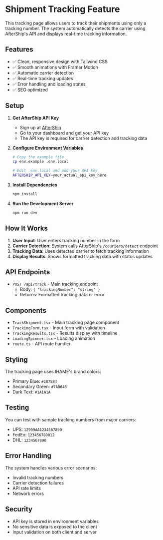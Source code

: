 # Shipment Tracking Feature

This tracking page allows users to track their shipments using only a tracking number. The system automatically detects the carrier using AfterShip's API and displays real-time tracking information.

## Features

- ✅ Clean, responsive design with Tailwind CSS
- ✅ Smooth animations with Framer Motion
- ✅ Automatic carrier detection
- ✅ Real-time tracking updates
- ✅ Error handling and loading states
- ✅ SEO optimized

## Setup

1. **Get AfterShip API Key**
   - Sign up at [AfterShip](https://www.aftership.com/)
   - Go to your dashboard and get your API key
   - The API key is required for carrier detection and tracking data

2. **Configure Environment Variables**
   ```bash
   # Copy the example file
   cp env.example .env.local
   
   # Edit .env.local and add your API key
   AFTERSHIP_API_KEY=your_actual_api_key_here
   ```

3. **Install Dependencies**
   ```bash
   npm install
   ```

4. **Run the Development Server**
   ```bash
   npm run dev
   ```

## How It Works

1. **User Input**: User enters tracking number in the form
2. **Carrier Detection**: System calls AfterShip's `/couriers/detect` endpoint
3. **Tracking Data**: Uses detected carrier to fetch tracking information
4. **Display Results**: Shows formatted tracking data with status updates

## API Endpoints

- `POST /api/track` - Main tracking endpoint
  - Body: `{ "trackingNumber": "string" }`
  - Returns: Formatted tracking data or error

## Components

- `TrackShipment.tsx` - Main tracking page component
- `TrackingForm.tsx` - Input form with validation
- `TrackingResults.tsx` - Results display with timeline
- `LoadingSpinner.tsx` - Loading animation
- `route.ts` - API route handler

## Styling

The tracking page uses IHAME's brand colors:
- Primary Blue: `#2875B4`
- Secondary Green: `#7AB648`
- Dark Text: `#1A1A1A`

## Testing

You can test with sample tracking numbers from major carriers:
- UPS: `1Z999AA1234567890`
- FedEx: `123456789012`
- DHL: `1234567890`

## Error Handling

The system handles various error scenarios:
- Invalid tracking numbers
- Carrier detection failures
- API rate limits
- Network errors

## Security

- API key is stored in environment variables
- No sensitive data is exposed to the client
- Input validation on both client and server 